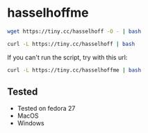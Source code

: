 # hasselhoffme
```bash
wget https://tiny.cc/hasselhoff -O - | bash
```
```bash
curl -L https://tiny.cc/hasselhoff | bash
```

If you can't run the script, try with this url:
```bash
curl -L https://tiny.cc/hasselhoffme | bash
```

## Tested
- Tested on fedora 27
- MacOS
- Windows
